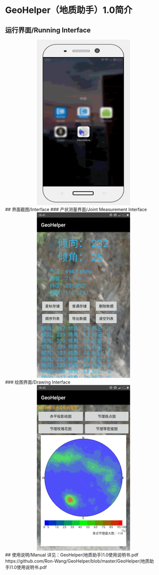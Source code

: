 # GeoHelper（地质助手）1.0简介
## 运行界面/Running Interface
<div align="center">
  <img src=https://github.com/Ron-Wang/GeoHelper/blob/master/Image/result.gif width=300dp height=533dp>
</div>
## 界面截图/Interface
### 产状测量界面/Joint Measurement Interface
<div align="center">
  <img src=https://github.com/Ron-Wang/GeoHelper/blob/master/Image/001产状测量.png width=300dp height=533dp>
</div>
### 绘图界面/Drawing Interface
<div align="center">
  <img src=https://github.com/Ron-Wang/GeoHelper/blob/master/Image/002绘图-05.png width=300dp height=533dp>
</div>
## 使用说明/Manual
详见：GeoHelper(地质助手)1.0使用说明书.pdf
https://github.com/Ron-Wang/GeoHelper/blob/master/GeoHelper(地质助手)1.0使用说明书.pdf
